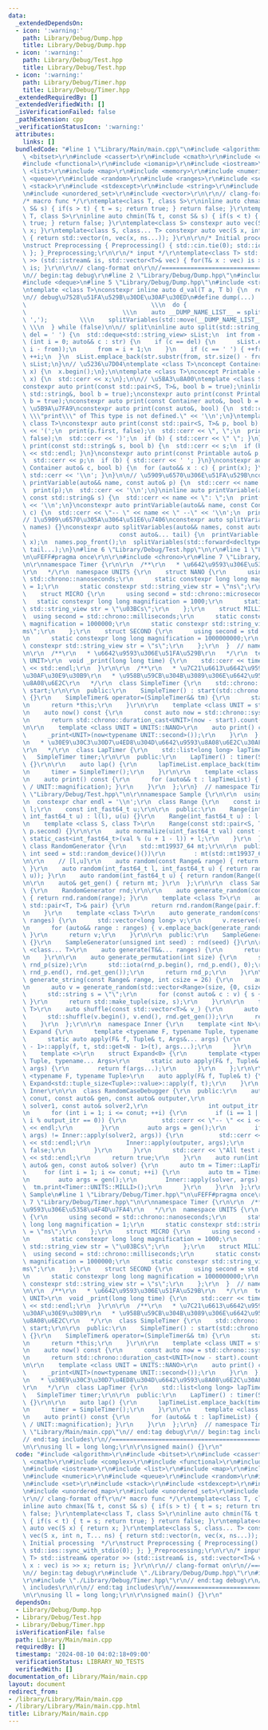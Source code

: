 ```yaml
---
data:
  _extendedDependsOn:
  - icon: ':warning:'
    path: Library/Debug/Dump.hpp
    title: Library/Debug/Dump.hpp
  - icon: ':warning:'
    path: Library/Debug/Test.hpp
    title: Library/Debug/Test.hpp
  - icon: ':warning:'
    path: Library/Debug/Timer.hpp
    title: Library/Debug/Timer.hpp
  _extendedRequiredBy: []
  _extendedVerifiedWith: []
  _isVerificationFailed: false
  _pathExtension: cpp
  _verificationStatusIcon: ':warning:'
  attributes:
    links: []
  bundledCode: "#line 1 \"Library/Main/main.cpp\"\n#include <algorithm>\r\n#include\
    \ <bitset>\r\n#include <cassert>\r\n#include <cmath>\r\n#include <complex>\r\n\
    #include <functional>\r\n#include <iomanip>\r\n#include <iostream>\r\n#include\
    \ <list>\r\n#include <map>\r\n#include <memory>\r\n#include <numeric>\r\n#include\
    \ <queue>\r\n#include <random>\r\n#include <ranges>\r\n#include <set>\r\n#include\
    \ <stack>\r\n#include <stdexcept>\r\n#include <string>\r\n#include <unordered_map>\r\
    \n#include <unordered_set>\r\n#include <vector>\r\n\r\n// clang-format off\r\n\
    /* macro func */\r\ntemplate<class T, class S>\r\ninline auto chmax(T& t, const\
    \ S& s) { if(s > t) { t = s; return true; } return false; }\r\ntemplate<class\
    \ T, class S>\r\ninline auto chmin(T& t, const S& s) { if(s < t) { t = s; return\
    \ true; } return false; }\r\ntemplate<class S> constexpr auto vec(S x) { return\
    \ x; }\r\ntemplate<class S, class... T> constexpr auto vec(S x, int n, T... ns)\
    \ { return std::vector(n, vec(x, ns...)); }\r\n\r\n/* Initial processing  */\r\
    \nstruct Preprocessing { Preprocessing() { std::cin.tie(0); std::ios::sync_with_stdio(0);\
    \ }; }_Preprocessing;\r\n\r\n/* input */\r\ntemplate<class T> std::istream& operator\
    \ >> (std::istream& is, std::vector<T>& vec) { for(T& x : vec) is >> x; return\
    \ is; }\r\n\r\n// clang-format on\r\n//=============================================================================================\r\
    \n// begin:tag debug\r\n#line 2 \"Library/Debug/Dump.hpp\"\n#include <concepts>\n\
    #include <deque>\n#line 5 \"Library/Debug/Dump.hpp\"\n#include <string_view>\n\
    \ntemplate <class T>\nconstexpr inline auto d_val(T a, T b) {\n  return b;\n}\n\
    \n// debug\u7528\u51FA\u529B\u30DE\u30AF\u30ED\n#define dump(...)            \
    \                                   \\\n  do {                               \
    \                           \\\n    auto __DUMP_NAME_LIST__ = split(#__VA_ARGS__,\
    \ ',');         \\\n    splitVariables(std::move(__DUMP_NAME_LIST__), __VA_ARGS__);\
    \ \\\n  } while (false)\n\n// split\ninline auto split(std::string_view str, char\
    \ del = ' ') {\n  std::deque<std::string_view> sList;\n  int from = 0;\n  for\
    \ (int i = 0; auto&& c : str) {\n    if (c == del) {\n      sList.emplace_back(str.substr(from,\
    \ i - from));\n      from = i + 1;\n    }\n    if (c == ' ') { ++from; }\n   \
    \ ++i;\n  }\n  sList.emplace_back(str.substr(from, str.size() - from));\n  return\
    \ sList;\n}\n// \u5236\u7D04\ntemplate <class T>\nconcept Container = requires(T\
    \ x) {\n  x.begin();\n};\n\ntemplate <class T>\nconcept Printable = requires(T\
    \ x) {\n  std::cerr << x;\n};\n\n// \u5BA3\u8A00\ntemplate <class S, class T>\n\
    constexpr auto print(const std::pair<S, T>&, bool b = true);\ninline auto print(const\
    \ std::string&, bool b = true);\nconstexpr auto print(const Printable auto&, bool\
    \ b = true);\nconstexpr auto print(const Container auto&, bool b = true);\n//\
    \ \u5B9A\u7FA9\nconstexpr auto print(const auto&, bool) {\n  std::cerr << \"<ERROR!>\
    \ \\\"print\\\" of This type is not defined.\" << '\\n';\n}\ntemplate <class S,\
    \ class T>\nconstexpr auto print(const std::pair<S, T>& p, bool b) {\n  std::cerr\
    \ << '(';\n  print(p.first, false);\n  std::cerr << \", \";\n  print(p.second,\
    \ false);\n  std::cerr << ')';\n  if (b) { std::cerr << \" \"; }\n}\ninline auto\
    \ print(const std::string& s, bool b) {\n  std::cerr << s;\n  if (b) { std::cerr\
    \ << std::endl; }\n}\nconstexpr auto print(const Printable auto& p, bool b) {\n\
    \  std::cerr << p;\n  if (b) { std::cerr << ' '; }\n}\nconstexpr auto print(const\
    \ Container auto& c, bool b) {\n  for (auto&& x : c) { print(x); }\n  if (b) {\
    \ std::cerr << '\\n'; }\n}\n\n// \u5909\u6570\u306E\u51FA\u529B\nconstexpr auto\
    \ printVariable(auto&& name, const auto& p) {\n  std::cerr << name << \": \";\n\
    \  print(p);\n  std::cerr << '\\n';\n}\ninline auto printVariable(auto&& name,\
    \ const std::string& s) {\n  std::cerr << name << \": \";\n  print(s);\n  std::cerr\
    \ << '\\n';\n}\nconstexpr auto printVariable(auto&& name, const Container auto&\
    \ c) {\n  std::cerr << \"-- \" << name << \" --\" << '\\n';\n  print(c);\n}\n\n\
    // 1\u5909\u6570\u305A\u3064\u51E6\u7406\nconstexpr auto splitVariables(auto&&\
    \ names) {}\nconstexpr auto splitVariables(auto&& names, const auto& x,\n    \
    \                          const auto&... tail) {\n  printVariable(names.front(),\
    \ x);\n  names.pop_front();\n  splitVariables(std::forward<decltype(names)>(names),\
    \ tail...);\n}\n#line 6 \"Library/Debug/Test.hpp\"\n\r\n#line 1 \"Library/Debug/Timer.hpp\"\
    \n\uFEFF#pragma once\r\n\r\n#include <chrono>\r\n#line 7 \"Library/Debug/Timer.hpp\"\
    \n\r\nnamespace Timer {\r\n\r\n  /**\r\n   * \u6642\u9593\u306E\u5358\u4F4D\u7FA4\
    \r\n   */\r\n  namespace UNITS {\r\n    struct NANO {\r\n      using second =\
    \ std::chrono::nanoseconds;\r\n      static constexpr long long magnification\
    \ = 1;\r\n      static constexpr std::string_view str = \"ns\";\r\n    };\r\n\
    \    struct MICRO {\r\n      using second = std::chrono::microseconds;\r\n   \
    \   static constexpr long long magnification = 1000;\r\n      static constexpr\
    \ std::string_view str = \"\u03BCs\";\r\n    };\r\n    struct MILLI {\r\n    \
    \  using second = std::chrono::milliseconds;\r\n      static constexpr long long\
    \ magnification = 1000000;\r\n      static constexpr std::string_view str = \"\
    ms\";\r\n    };\r\n    struct SECOND {\r\n      using second = std::chrono::microseconds;\r\
    \n      static constexpr long long magnification = 1000000000;\r\n      static\
    \ constexpr std::string_view str = \"s\";\r\n    };\r\n  }  // namespace UNITS\r\
    \n\r\n  /**\r\n   * \u6642\u9593\u306E\u51FA\u529B\r\n   */\r\n  template <class\
    \ UNIT>\r\n  void _print(long long time) {\r\n    std::cerr << time << UNIT::str\
    \ << std::endl;\r\n  }\r\n\r\n  /**\r\n   * \u7C21\u6613\u6642\u9593\u8A08\u6E2C\
    \u30AF\u30E9\u30B9\r\n   * \u958B\u59CB\u304B\u3089\u306E\u6642\u9593\u306E\u307F\
    \u8A08\u6E2C\r\n   */\r\n  class SimpleTimer {\r\n    std::chrono::system_clock::time_point\
    \ start;\r\n\r\n  public:\r\n    SimpleTimer() : start(std::chrono::system_clock::now())\
    \ {}\r\n    SimpleTimer& operator=(SimpleTimer&& tm) {\r\n      start = std::move(tm.start);\r\
    \n      return *this;\r\n    }\r\n\r\n    template <class UNIT = std::chrono::nanoseconds>\r\
    \n    auto now() const {\r\n      const auto now = std::chrono::system_clock::now();\r\
    \n      return std::chrono::duration_cast<UNIT>(now - start).count();\r\n    }\r\
    \n\r\n    template <class UNIT = UNITS::NANO>\r\n    auto print() const {\r\n\
    \      _print<UNIT>(now<typename UNIT::second>());\r\n    }\r\n  };\r\n\r\n  /**\r\
    \n   * \u30E9\u30C3\u30D7\u4ED8\u304D\u6642\u9593\u8A08\u6E2C\u30AF\u30E9\u30B9\
    \r\n   */\r\n  class LapTimer {\r\n    std::list<long long> lapTimeList;\r\n \
    \   SimpleTimer timer;\r\n\r\n  public:\r\n    LapTimer() : timer(SimpleTimer())\
    \ {}\r\n\r\n    auto lap() {\r\n      lapTimeList.emplace_back(timer.now());\r\
    \n      timer = SimpleTimer();\r\n    }\r\n\r\n    template <class UNIT = UNITS::NANO>\r\
    \n    auto print() const {\r\n      for (auto&& t : lapTimeList) { _print<UNIT>(t\
    \ / UNIT::magnification); }\r\n    }\r\n  };\r\n}  // namespace Timer\n#line 8\
    \ \"Library/Debug/Test.hpp\"\n\r\nnamespace Sample {\r\n\r\n  using std::cout;\r\
    \n  constexpr char endl = '\\n';\r\n  class Range {\r\n    const int_fast64_t\
    \ l;\r\n    const int_fast64_t u;\r\n\r\n  public:\r\n    Range(int_fast64_t l,\
    \ int_fast64_t u) : l(l), u(u) {}\r\n    Range(int_fast64_t u) : l(0), u(u) {}\r\
    \n    template <class S, class T>\r\n    Range(const std::pair<S, T>& p) : Range(p.first,\
    \ p.second) {}\r\n\r\n    auto normalize(uint_fast64_t val) const {\r\n      return\
    \ static_cast<int_fast64_t>(val % (u + 1 - l)) + l;\r\n    }\r\n  };\r\n\r\n \
    \ class RandomGenerator {\r\n    std::mt19937_64 mt;\r\n\r\n  public:\r\n    RandomGenerator(unsigned\
    \ int seed = std::random_device()())\r\n        : mt(std::mt19937_64(seed)) {}\r\
    \n\r\n    // [l,u]\r\n    auto random(const Range& range) { return range.normalize(mt());\
    \ }\r\n    auto random(int_fast64_t l, int_fast64_t u) { return random(Range(l,\
    \ u)); }\r\n    auto random(int_fast64_t u) { return random(Range(0LL, u)); }\r\
    \n\r\n    auto& get_gen() { return mt; }\r\n  };\r\n\r\n  class SampleGenerator\
    \ {\r\n    RandomGenerator rnd;\r\n\r\n    auto generate_random(const Range& range)\
    \ { return rnd.random(range); }\r\n    template <class T>\r\n    auto generate_random(const\
    \ std::pair<T, T>& pair) {\r\n      return rnd.random(Range(pair.first, pair.second));\r\
    \n    }\r\n    template <class T>\r\n    auto generate_random(const std::vector<T>&\
    \ ranges) {\r\n      std::vector<long long> v;\r\n      v.reserve(ranges.size());\r\
    \n      for (auto&& range : ranges) { v.emplace_back(generate_random(range));\
    \ }\r\n      return v;\r\n    }\r\n\r\n  public:\r\n    SampleGenerator() : rnd()\
    \ {}\r\n    SampleGenerator(unsigned int seed) : rnd(seed) {}\r\n\r\n    template\
    \ <class... T>\r\n    auto generate(T&&... ranges) {\r\n      return std::make_tuple(generate_random(ranges)...);\r\
    \n    }\r\n\r\n    auto generate_permutation(int size) {\r\n      std::vector<int>\
    \ rnd_p(size);\r\n      std::iota(rnd_p.begin(), rnd_p.end(), 0);\r\n      std::shuffle(rnd_p.begin(),\
    \ rnd_p.end(), rnd.get_gen());\r\n      return rnd_p;\r\n    }\r\n\r\n    auto\
    \ generate_string(const Range& range, int csize = 26) {\r\n      auto size = generate_random(range);\r\
    \n      auto v = generate_random(std::vector<Range>(size, {0, csize - 1}));\r\n\
    \      std::string s = \"\";\r\n      for (const auto& c : v) { s += c + 'a';\
    \ }\r\n      return std::make_tuple(size, s);\r\n    }\r\n\r\n    template <class\
    \ T>\r\n    auto shuffle(const std::vector<T>& v_) {\r\n      auto v = v_;\r\n\
    \      std::shuffle(v.begin(), v.end(), rnd.get_gen());\r\n      return v;\r\n\
    \    }\r\n  };\r\n\r\n  namespace Inner {\r\n    template <int N>\r\n    struct\
    \ Expand {\r\n      template <typename F, typename Tuple, typename... Args>\r\n\
    \      static auto apply(F& f, Tuple& t, Args&... args) {\r\n        return Expand<N\
    \ - 1>::apply(f, t, std::get<N - 1>(t), args...);\r\n      }\r\n    };\r\n\r\n\
    \    template <>\r\n    struct Expand<0> {\r\n      template <typename F, typename\
    \ Tuple, typename... Args>\r\n      static auto apply(F& f, Tuple& t, Args&...\
    \ args) {\r\n        return f(args...);\r\n      }\r\n    };\r\n\r\n    template\
    \ <typename F, typename Tuple>\r\n    auto apply(F& f, Tuple& t) {\r\n      return\
    \ Expand<std::tuple_size<Tuple>::value>::apply(f, t);\r\n    }\r\n  };  // namespace\
    \ Inner\r\n\r\n  class RandomCaseDebugger {\r\n  public:\r\n    auto compare(int\
    \ conut, const auto& gen, const auto& outputer,\r\n                 const auto&\
    \ solver1, const auto& solver2,\r\n                 int output_itr = 1000) {\r\
    \n      for (int i = 1; i <= conut; ++i) {\r\n        if (i == 1 || (i > 0 &&\
    \ i % output_itr == 0)) {\r\n          std::cerr << \"-- \" << i << \"th run -\"\
    \ << endl;\r\n        }\r\n        auto args = gen();\r\n        if (Inner::apply(solver1,\
    \ args) != Inner::apply(solver2, args)) {\r\n          std::cerr << \"Failed test\"\
    \ << std::endl;\r\n          Inner::apply(outputer, args);\r\n          return\
    \ false;\r\n        }\r\n      }\r\n      std::cerr << \"All test are success!\"\
    \ << std::endl;\r\n      return true;\r\n    }\r\n    auto run(int conut, const\
    \ auto& gen, const auto& solver) {\r\n      auto tm = Timer::LapTimer();\r\n \
    \     for (int i = 1; i <= conut; ++i) {\r\n        auto tm = Timer::SimpleTimer();\r\
    \n        auto args = gen();\r\n        Inner::apply(solver, args);\r\n      \
    \  tm.print<Timer::UNITS::MILLI>();\r\n      }\r\n    }\r\n  };\r\n\r\n}  // namespace\
    \ Sample\n#line 1 \"Library/Debug/Timer.hpp\"\n\uFEFF#pragma once\r\n\r\n#line\
    \ 7 \"Library/Debug/Timer.hpp\"\n\r\nnamespace Timer {\r\n\r\n  /**\r\n   * \u6642\
    \u9593\u306E\u5358\u4F4D\u7FA4\r\n   */\r\n  namespace UNITS {\r\n    struct NANO\
    \ {\r\n      using second = std::chrono::nanoseconds;\r\n      static constexpr\
    \ long long magnification = 1;\r\n      static constexpr std::string_view str\
    \ = \"ns\";\r\n    };\r\n    struct MICRO {\r\n      using second = std::chrono::microseconds;\r\
    \n      static constexpr long long magnification = 1000;\r\n      static constexpr\
    \ std::string_view str = \"\u03BCs\";\r\n    };\r\n    struct MILLI {\r\n    \
    \  using second = std::chrono::milliseconds;\r\n      static constexpr long long\
    \ magnification = 1000000;\r\n      static constexpr std::string_view str = \"\
    ms\";\r\n    };\r\n    struct SECOND {\r\n      using second = std::chrono::microseconds;\r\
    \n      static constexpr long long magnification = 1000000000;\r\n      static\
    \ constexpr std::string_view str = \"s\";\r\n    };\r\n  }  // namespace UNITS\r\
    \n\r\n  /**\r\n   * \u6642\u9593\u306E\u51FA\u529B\r\n   */\r\n  template <class\
    \ UNIT>\r\n  void _print(long long time) {\r\n    std::cerr << time << UNIT::str\
    \ << std::endl;\r\n  }\r\n\r\n  /**\r\n   * \u7C21\u6613\u6642\u9593\u8A08\u6E2C\
    \u30AF\u30E9\u30B9\r\n   * \u958B\u59CB\u304B\u3089\u306E\u6642\u9593\u306E\u307F\
    \u8A08\u6E2C\r\n   */\r\n  class SimpleTimer {\r\n    std::chrono::system_clock::time_point\
    \ start;\r\n\r\n  public:\r\n    SimpleTimer() : start(std::chrono::system_clock::now())\
    \ {}\r\n    SimpleTimer& operator=(SimpleTimer&& tm) {\r\n      start = std::move(tm.start);\r\
    \n      return *this;\r\n    }\r\n\r\n    template <class UNIT = std::chrono::nanoseconds>\r\
    \n    auto now() const {\r\n      const auto now = std::chrono::system_clock::now();\r\
    \n      return std::chrono::duration_cast<UNIT>(now - start).count();\r\n    }\r\
    \n\r\n    template <class UNIT = UNITS::NANO>\r\n    auto print() const {\r\n\
    \      _print<UNIT>(now<typename UNIT::second>());\r\n    }\r\n  };\r\n\r\n  /**\r\
    \n   * \u30E9\u30C3\u30D7\u4ED8\u304D\u6642\u9593\u8A08\u6E2C\u30AF\u30E9\u30B9\
    \r\n   */\r\n  class LapTimer {\r\n    std::list<long long> lapTimeList;\r\n \
    \   SimpleTimer timer;\r\n\r\n  public:\r\n    LapTimer() : timer(SimpleTimer())\
    \ {}\r\n\r\n    auto lap() {\r\n      lapTimeList.emplace_back(timer.now());\r\
    \n      timer = SimpleTimer();\r\n    }\r\n\r\n    template <class UNIT = UNITS::NANO>\r\
    \n    auto print() const {\r\n      for (auto&& t : lapTimeList) { _print<UNIT>(t\
    \ / UNIT::magnification); }\r\n    }\r\n  };\r\n}  // namespace Timer\n#line 45\
    \ \"Library/Main/main.cpp\"\n// end:tag debug\r\n// begin:tag includes\r\n\r\n\
    // end:tag includes\r\n//=============================================================================================\r\
    \n\r\nusing ll = long long;\r\n\r\nsigned main() {}\r\n"
  code: "#include <algorithm>\r\n#include <bitset>\r\n#include <cassert>\r\n#include\
    \ <cmath>\r\n#include <complex>\r\n#include <functional>\r\n#include <iomanip>\r\
    \n#include <iostream>\r\n#include <list>\r\n#include <map>\r\n#include <memory>\r\
    \n#include <numeric>\r\n#include <queue>\r\n#include <random>\r\n#include <ranges>\r\
    \n#include <set>\r\n#include <stack>\r\n#include <stdexcept>\r\n#include <string>\r\
    \n#include <unordered_map>\r\n#include <unordered_set>\r\n#include <vector>\r\n\
    \r\n// clang-format off\r\n/* macro func */\r\ntemplate<class T, class S>\r\n\
    inline auto chmax(T& t, const S& s) { if(s > t) { t = s; return true; } return\
    \ false; }\r\ntemplate<class T, class S>\r\ninline auto chmin(T& t, const S& s)\
    \ { if(s < t) { t = s; return true; } return false; }\r\ntemplate<class S> constexpr\
    \ auto vec(S x) { return x; }\r\ntemplate<class S, class... T> constexpr auto\
    \ vec(S x, int n, T... ns) { return std::vector(n, vec(x, ns...)); }\r\n\r\n/*\
    \ Initial processing  */\r\nstruct Preprocessing { Preprocessing() { std::cin.tie(0);\
    \ std::ios::sync_with_stdio(0); }; }_Preprocessing;\r\n\r\n/* input */\r\ntemplate<class\
    \ T> std::istream& operator >> (std::istream& is, std::vector<T>& vec) { for(T&\
    \ x : vec) is >> x; return is; }\r\n\r\n// clang-format on\r\n//=============================================================================================\r\
    \n// begin:tag debug\r\n#include \"./Library/Debug/Dump.hpp\"\r\n#include \"./Library/Debug/Test.hpp\"\
    \r\n#include \"./Library/Debug/Timer.hpp\"\r\n// end:tag debug\r\n// begin:tag\
    \ includes\r\n\r\n// end:tag includes\r\n//=============================================================================================\r\
    \n\r\nusing ll = long long;\r\n\r\nsigned main() {}\r\n"
  dependsOn:
  - Library/Debug/Dump.hpp
  - Library/Debug/Test.hpp
  - Library/Debug/Timer.hpp
  isVerificationFile: false
  path: Library/Main/main.cpp
  requiredBy: []
  timestamp: '2024-08-10 04:02:18+09:00'
  verificationStatus: LIBRARY_NO_TESTS
  verifiedWith: []
documentation_of: Library/Main/main.cpp
layout: document
redirect_from:
- /library/Library/Main/main.cpp
- /library/Library/Main/main.cpp.html
title: Library/Main/main.cpp
---
```

